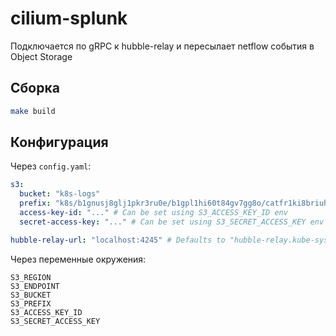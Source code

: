 # cilium-splunk

Подключается по gRPC к hubble-relay и пересылает netflow события в Object Storage

## Сборка

```bash
make build
```

## Конфигурация

Через `config.yaml`:
```yaml
s3:
  bucket: "k8s-logs"
  prefix: "k8s/b1gnusj8glj1pkr3ru0e/b1gpl1hi60t84gv7gg8o/catfr1ki8briuhgra3qm"
  access-key-id: "..." # Can be set using S3_ACCESS_KEY_ID env
  secret-access-key: "..." # Can be set using S3_SECRET_ACCESS_KEY env

hubble-relay-url: "localhost:4245" # Defaults to "hubble-relay.kube-system.svc.cluster.local:80"
```

Через переменные окружения:
```
S3_REGION
S3_ENDPOINT
S3_BUCKET
S3_PREFIX
S3_ACCESS_KEY_ID
S3_SECRET_ACCESS_KEY
```

